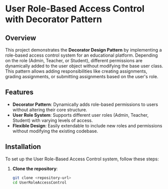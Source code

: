 # User Role-Based Access Control with Decorator Pattern

## Overview

This project demonstrates the **Decorator Design Pattern** by implementing a role-based access control system for an educational platform. Depending on the role (Admin, Teacher, or Student), different permissions are dynamically added to the user object without modifying the base user class. This pattern allows adding responsibilities like creating assignments, grading assignments, or submitting assignments based on the user's role.

## Features

- **Decorator Pattern**: Dynamically adds role-based permissions to users without altering their core structure.
- **User Role System**: Supports different user roles (Admin, Teacher, Student) with varying levels of access.
- **Flexible Design**: Easily extendable to include new roles and permissions without modifying the existing codebase.

## Installation

To set up the User Role-Based Access Control system, follow these steps:

1. **Clone the repository**:
   ```bash
   git clone <repository-url>
   cd UserRoleAccessControl
